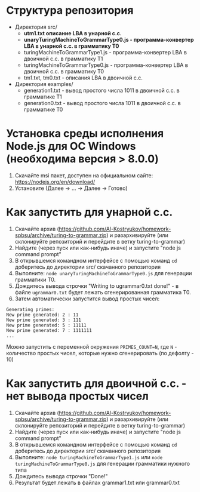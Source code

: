# Структура репозитория
* Директория src/
    * **utm1.txt описание LBA в унарной с.с.**
    * **unaryTuringMachineToGrammarType0.js - программа-конвертер LBA в унарной с.с. в грамматику T0**
    * turingMachineToGrammarType1.js - программа-конвертер LBA в двоичной с.с. в грамматику T1
    * turingMachineToGrammarType0.js - программа-конвертер LBA в двоичной с.с. в грамматику T0
	* tm1.txt, tm0.txt - описания LBA в двоичной с.с.
* Директория examples/
    * generation1.txt - вывод простого числа 1011 в двоичной с.с. в грамматике T1 
    * generation0.txt - вывод простого числа 1011 в двоичной с.с. в грамматике T0
# Установка среды исполнения Node.js для OC Windows (необходима версия > 8.0.0)
1. Скачайте msi пакет, доступен на официальном сайте: https://nodejs.org/en/download/
2. Установите (Далее -> ... -> Далее -> Готово)
# Как запустить **для унарной с.с.**
1. Скачайте архив (https://github.com/Al-Kostryukov/homework-spbsu/archive/turing-to-grammar.zip) и разархивируйте (или склонируйте репозиторий и перейдите в ветку turing-to-grammar)
2. Найдите (через пуск или как-нибудь иначе) и запустите "node js command prompt" 
3. В открывшемся командном интерфейсе с помощью команд `cd` доберитесь до директории src/ скачанного репозитория
4. Выполните: `node unaryTuringMachineToGrammarType0.js` для генерации грамматики T0.
5. Дождитесь вывода строчки "Writing to ugrammar0.txt done!" - в файле `ugrammar0.txt` будет лежать сгенерированная грамматика T0.
6. Затем автоматически запустится вывод простых чисел:
```
Generating primes:
New prime generated: 2 : 11
New prime generated: 3 : 111
New prime generated: 5 : 11111
New prime generated: 7 : 1111111
...
```
Можно запустить с переменной окружения `PRIMES_COUNT=N`, где `N` - количество простых чисел, которые нужно сгенерировать (по дефолту - 10)
# Как запустить **для двоичной с.с. - нет вывода простых чисел**
1. Скачайте архив (https://github.com/Al-Kostryukov/homework-spbsu/archive/turing-to-grammar.zip) и разархивируйте (или склонируйте репозиторий и перейдите в ветку turing-to-grammar)
2. Найдите (через пуск или как-нибудь иначе) и запустите "node js command prompt" 
3. В открывшемся командном интерфейсе с помощью команд `cd` доберитесь до директории src/ скачанного репозитория
4. Выполните: `node turingMachineToGrammarType1.js` или `node turingMachineToGrammarType0.js` для генерации грамматики нужного типа
5. Дождитесь вывода строчки "Done!"
6. Результат будет лежать в файлах grammar1.txt или grammar0.txt 


